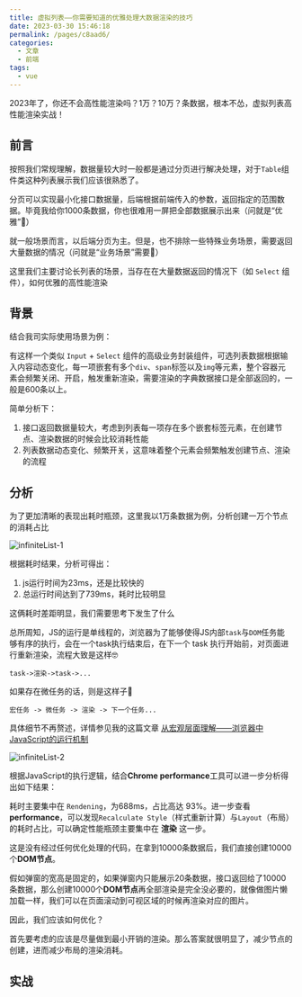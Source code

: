 ```yaml
---
title: 虚拟列表——你需要知道的优雅处理大数据渲染的技巧
date: 2023-03-30 15:46:18
permalink: /pages/c8aad6/
categories:
  - 文章
  - 前端
tags:
  - vue
---
```


2023年了，你还不会高性能渲染吗？1万？10万？条数据，根本不怂，虚拟列表高性能渲染实战！

<!-- more -->

## 前言

按照我们常规理解，数据量较大时一般都是通过分页进行解决处理，对于`Table`组件类这种列表展示我们应该很熟悉了。

分页可以实现最小化接口数据量，后端根据前端传入的参数，返回指定的范围数据。毕竟我给你1000条数据，你也很难用一屏把全部数据展示出来（问就是“优雅”🤡）

就一般场景而言，以后端分页为主。但是，也不排除一些特殊业务场景，需要返回大量数据的情况（问就是“业务场景”需要🤡）

这里我们主要讨论长列表的场景，当存在在大量数据返回的情况下（如 `Select` 组件），如何优雅的高性能渲染

## 背景

结合我司实际使用场景为例：

有这样一个类似 `Input` + `Select` 组件的高级业务封装组件，可选列表数据根据输入内容动态变化，每一项嵌套有多个`div`、`span`标签以及`img`等元素，整个容器元素会频繁关闭、开启，触发重新渲染，需要渲染的字典数据接口是全部返回的，一般是600条以上。

简单分析下：

1. 接口返回数据量较大，考虑到列表每一项存在多个嵌套标签元素，在创建节点、渲染数据的时候会比较消耗性能
2. 列表数据动态变化、频繁开关，这意味着整个元素会频繁触发创建节点、渲染的流程

## 分析

为了更加清晰的表现出耗时瓶颈，这里我以1万条数据为例，分析创建一万个节点的消耗占比

![infiniteList-1](https://cdn.jsdelivr.net/gh/JS-banana/images/vuepress/infiniteList-1.png)

根据耗时结果，分析可得出：

1. js运行时间为23ms，还是比较快的
2. 总运行时间达到了739ms，耗时比较明显

这俩耗时差距明显，我们需要思考下发生了什么

总所周知，JS的运行是单线程的，浏览器为了能够使得JS内部`task`与`DOM`任务能够有序的执行，会在一个task执行结束后，在下一个 task 执行开始前，对页面进行重新渲染，流程大致是这样🤓

`task->渲染->task->...`

如果存在微任务的话，则是这样子🧐

`宏任务 -> 微任务 -> 渲染 -> 下一个任务...`

具体细节不再赘述，详情参见我的这篇文章 [从宏观层面理解——浏览器中JavaScript的运行机制](https://juejin.cn/post/7223339726140260410)

![infiniteList-2](https://cdn.jsdelivr.net/gh/JS-banana/images/vuepress/infiniteList-2.png)

根据JavaScript的执行逻辑，结合**Chrome performance**工具可以进一步分析得出如下结果：

耗时主要集中在 `Rendening`，为688ms，占比高达 93%。进一步查看**performance**，可以发现`Recalculate Style`（样式重新计算）与`Layout`（布局）的耗时占比，可以确定性能瓶颈主要集中在 **渲染** 这一步。

这是没有经过任何优化处理的代码，在拿到10000条数据后，我们直接创建10000个**DOM节点**。

假如弹窗的宽高是固定的，如果弹窗内只能展示20条数据，接口返回给了10000条数据，那么创建10000个**DOM节点**再全部渲染是完全没必要的，就像做图片懒加载一样，我们可以在页面滚动到可视区域的时候再渲染对应的图片。

因此，我们应该如何优化？

首先要考虑的应该是尽量做到最小开销的渲染。那么答案就很明显了，减少节点的创建，进而减少布局的渲染消耗。

## 实战
